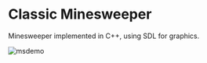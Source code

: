 #  Classic Minesweeper

Minesweeper implemented in C++, using SDL for graphics.

![msdemo](https://user-images.githubusercontent.com/88731772/163692933-faa80783-439f-46c4-b082-54442d899f04.png)
